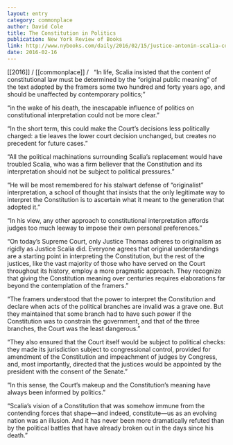 ```yaml
---
layout: entry
category: commonplace
author: David Cole
title: The Constitution in Politics
publication: New York Review of Books
link: http://www.nybooks.com/daily/2016/02/15/justice-antonin-scalia-constitution-in-politics/
date: 2016-02-16
---
```


[[2016]] / [[commonplace]] / 
 
“In life, Scalia insisted that the content of constitutional law must be determined by the “original public meaning” of the text adopted by the framers some two hundred and forty years ago, and should be unaffected by contemporary politics;”

“in the wake of his death, the inescapable influence of politics on constitutional interpretation could not be more clear.”

“In the short term, this could make the Court’s decisions less politically charged: a tie leaves the lower court decision unchanged, but creates no precedent for future cases.”

“All the political machinations surrounding Scalia’s replacement would have troubled Scalia, who was a firm believer that the Constitution and its interpretation should not be subject to political pressures.”

“He will be most remembered for his stalwart defense of “originalist” interpretation, a school of thought that insists that the only legitimate way to interpret the Constitution is to ascertain what it meant to the generation that adopted it.”

“In his view, any other approach to constitutional interpretation affords judges too much leeway to impose their own personal preferences.”

“On today’s Supreme Court, only Justice Thomas adheres to originalism as rigidly as Justice Scalia did. Everyone agrees that original understandings are a starting point in interpreting the Constitution, but the rest of the justices, like the vast majority of those who have served on the Court throughout its history, employ a more pragmatic approach. They recognize that giving the Constitution meaning over centuries requires elaborations far beyond the contemplation of the framers.”

“The framers understood that the power to interpret the Constitution and declare when acts of the political branches are invalid was a grave one. But they maintained that some branch had to have such power if the Constitution was to constrain the government, and that of the three branches, the Court was the least dangerous.”

“They also ensured that the Court itself would be subject to political checks: they made its jurisdiction subject to congressional control, provided for amendment of the Constitution and impeachment of judges by Congress, and, most importantly, directed that the justices would be appointed by the president with the consent of the Senate.”

“In this sense, the Court’s makeup and the Constitution’s meaning have always been informed by politics.”

“Scalia’s vision of a Constitution that was somehow immune from the contending forces that shape—and indeed, constitute—us as an evolving nation was an illusion. And it has never been more dramatically refuted than by the political battles that have already broken out in the days since his death.”

